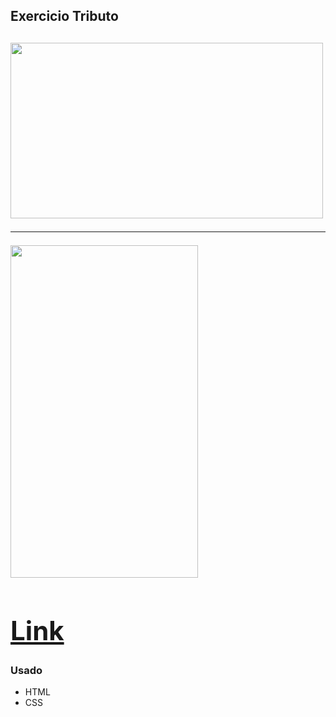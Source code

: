 <h2> Exercicio Tributo <h2>

<a href="https://github.com/FabioPenedo"><img src="https://i.picasion.com/pic91/83e8f6abf5587802f6db3174b8b8b874.gif" width="500" height="281" border="0" alt="" />
  
<hr>  

<a href="https://github.com/FabioPenedo"><img src="https://i.picasion.com/pic91/37f4b049c5744f20231471b8e3a8bf02.gif" width="300" height="532" border="0" alt="" />

# <a href="https://fabiopenedo.github.io/Tributo-Jac-Arminio-/">Link</a> #
  
### Usado ###
+ HTML
+ CSS
